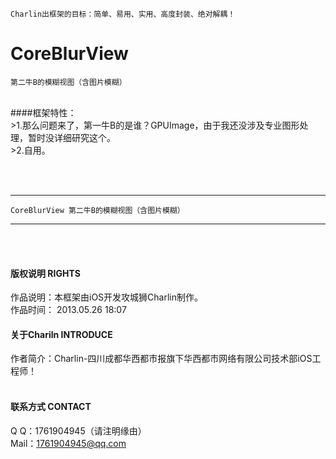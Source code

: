 
    Charlin出框架的目标：简单、易用、实用、高度封装、绝对解耦！

# CoreBlurView
    第二牛B的模糊视图（含图片模糊）
<br />
####框架特性：<br />
>1.那么问题来了，第一牛B的是谁？GPUImage，由于我还没涉及专业图形处理，暂时没详细研究这个。<br />
>2.自用。

<br /><br />


-----
    CoreBlurView 第二牛B的模糊视图（含图片模糊）
-----

<br /><br />

#### 版权说明 RIGHTS <br />
作品说明：本框架由iOS开发攻城狮Charlin制作。<br />
作品时间： 2013.05.26 18:07<br />


#### 关于Chariln INTRODUCE <br />
作者简介：Charlin-四川成都华西都市报旗下华西都市网络有限公司技术部iOS工程师！<br /><br />


#### 联系方式 CONTACT <br />
Q    Q：1761904945（请注明缘由）<br />
Mail：1761904945@qq.com<br />

